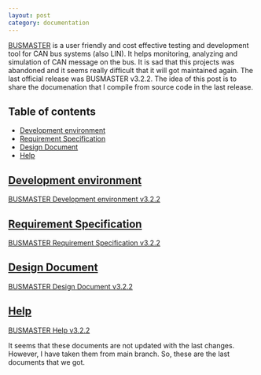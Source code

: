 ```yaml
---
layout: post
category: documentation
---
```


[BUSMASTER](https://github.com/rbei-etas/busmaster) is a user friendly and cost effective testing and development tool for CAN bus systems (also LIN). It helps monitoring, analyzing and simulation of CAN message on the bus. It is sad that this projects was abandoned and it seems really difficult that it will got maintained again. The last official release was BUSMASTER v3.2.2. The idea of this post is to share the documenation that I compile from source code in the last release.

## Table of contents
- [Development environment](#dev_env)
- [Requirement Specification](req_specs)
- [Design Document](#des_docu)
- [Help](#help)

## [Development environment](#dev_env)

[BUSMASTER Development environment v3.2.2](https://github.com/reymor/reymor.github.io/blob/d0635f1ba8ea09abf1ba553c178b897a0f809b84/files/development_environment.pdf)

## [Requirement Specification](#req_specs)

[BUSMASTER Requirement Specification v3.2.2](https://github.com/reymor/reymor.github.io/blob/d0635f1ba8ea09abf1ba553c178b897a0f809b84/files/requirement_specification.pdf)

## [Design Document](#des_docu)

[BUSMASTER Design Document v3.2.2](https://github.com/reymor/reymor.github.io/blob/d0635f1ba8ea09abf1ba553c178b897a0f809b84/files/design_document.pdf)

## [Help](#help)

[BUSMASTER Help v3.2.2](https://github.com/reymor/reymor.github.io/blob/d0635f1ba8ea09abf1ba553c178b897a0f809b84/files/help.pdf)

It seems that these documents are not updated with the last changes. However, I have taken them from main branch. So, these are the last documents that we got. 